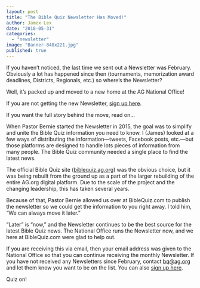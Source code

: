```yaml
---
layout: post
title: "The Bible Quiz Newsletter Has Moved!"
author: Jamex Lex
date: "2018-05-31"
categories: 
  - "newsletter"
image: "Banner-848x221.jpg"
published: true
---
```


If you haven’t noticed, the last time we sent out a Newsletter was February. Obviously a lot has happened since then (tournaments, memorization award deadlines, Districts, Regionals, etc.) so where’s the Newsletter?

Well, it’s packed up and moved to a new home at the AG National Office!

If you are not getting the new Newsletter, [sign up here](http://bit.ly/2sriTzY).

If you want the full story behind the move, read on…

When Pastor Bernie started the Newsletter in 2015, the goal was to simplify and unite the Bible Quiz information you need to know. I (James) looked at a few ways of distributing the information—tweets, Facebook posts, etc.—but those platforms are designed to handle lots pieces of information from many people. The Bible Quiz community needed a single place to find the latest news.

The official Bible Quiz site ([biblequiz.ag.org](http://biblequiz.ag.org)) was the obvious choice, but it was being rebuilt from the ground up as a part of the larger rebuilding of the entire AG.org digital platform. Due to the scale of the project and the changing leadership, this has taken several years.

Because of that, Pastor Bernie allowed us over at BibleQuiz.com to publish the newsletter so we could get the information to you right away. I told him, “We can always move it later.”

“Later” is “now,” and the Newsletter continues to be the best source for the latest Bible Quiz news. The National Office runs the Newsletter now, and we here at BibleQuiz.com were glad to help out.

If you are receiving this via email, then your email address was given to the National Office so that you can continue receiving the monthly Newsletter. If you have not received any Newsletters since February, contact [bq@ag.org](mailto:bq@ag.org) and let them know you want to be on the list. You can also [sign up here](http://bit.ly/2sriTzY).

Quiz on!

